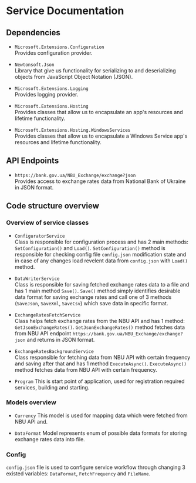 # Service Documentation

## Dependencies

- `Microsoft.Extensions.Configuration`\
Provides configuration provider.

- `Newtonsoft.Json`\
Library that give us functionality for serializing to and deserializing objects from JavaScript Object Notation (JSON).

- `Microsoft.Extensions.Logging`\
Provides logging provider.

- `Microsoft.Extensions.Hosting`\
Provides classes that allow us to encapsulate an app's resources and lifetime functionality.

- `Microsoft.Extensions.Hosting.WindowsServices`\
Provides classes that allow us to encapsulate a Windows Service app's resources and lifetime functionality.

## API Endpoints

- `https://bank.gov.ua/NBU_Exchange/exchange?json`\
Provides access to exchange rates data from National Bank of Ukraine in JSON format.

## Code structure overview

### Overview of service classes

- `ConfiguratorService`\
Class is responsible for configuration process and has 2 main methods: `SetConfiguration()` and `Load()`.
`SetConfiguration()` method is responsible for checking config file `config.json` modification state and in case of any changes load revelent data from `config.json` with `Load()` method.

- `DataWriterService`\
Class is responsible for saving fetched exchange rates data to a file and has 1 main method `Save()`.
`Save()` method simply identifies desirable data format for saving exchange rates and call one of 3 methods (`SaveJson`, `SaveXml`, `SaveCsv`) which save data in specific format.

- `ExchangeRatesFetchService`\
Class helps fetch exchange rates from the NBU API and has 1 method: `GetJsonExchangeRates()`.
`GetJsonExchangeRates()` method fetches data from NBU API endpoint `https://bank.gov.ua/NBU_Exchange/exchange?json` and returns in JSON format.

- `ExchangeRatesBackgroundService`\
Class responsible for fetching data from NBU API with certain frequency and saving after that and has 1 method `ExecuteAsync()`.
`ExecuteAsync()` method fetches data from NBU API with certain frequency.

- `Program`
This is start point of application, used for registration required services, building and starting.

### Models overview

- `Currency`
This model is used for mapping data which were fetched from NBU API and.

- `DataFormat`
Model represents enum of possible data formats for storing exchange rates data into file.

### Config
`config.json` file is used to configure service workflow through changing 3 existed variables: `DataFormat`, `FetchFrequency` and 
`FileName`.